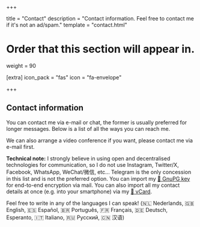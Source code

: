 +++

title = "Contact"
description = "Contact information. Feel free to contact me if it's not an ad/spam."
template = "contact.html"

# Order that this section will appear in.
weight = 90

[extra]
icon_pack = "fas"
icon = "fa-envelope"

+++

## Contact information

You can contact me via e-mail or chat, the former is usually preferred for
longer messages. Below is a list of all the ways you can reach me.

We can also arrange a video conference if you want, please contact me via e-mail first.

**Technical note:** I strongly believe in using open and decentralised technologies for
communication, so I do not use Instagram, Twitter/X, Facebook, WhatsApp,
WeChat/微信, etc... Telegram is the only concession in this list and is not the preferred option.
You can import my [🔑 GnuPG key](/key.asc) for
end-to-end encryption via mail. You can also import all my contact details at
once (e.g. into your smartphone) via my [📇 vCard](/proycon.vcf).

Feel free to write in any of the languages I can speak! (🇳🇱 Nederlands,  🇬🇧English,  🇪🇸 Español, 🇧🇷 Português, 🇫🇷 Français, 🇩🇪 Deutsch, Esperanto, 🇮🇹 Italiano, 🇷🇺 Русский, 🇨🇳 汉语)
